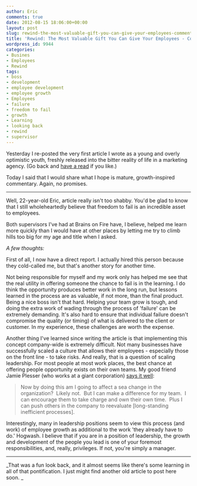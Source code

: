 ```yaml
---
author: Eric
comments: true
date: 2012-08-15 18:06:00+00:00
layout: post
slug: rewind-the-most-valuable-gift-you-can-give-your-employees-commentary
title: 'Rewind: The Most Valuable Gift You Can Give Your Employees - Commentary'
wordpress_id: 9944
categories:
- Busines
- Employees
- Rewind
tags:
- boss
- development
- employee development
- employee growth
- Employees
- failure
- freedom to fail
- growth
- Learning
- looking back
- rewind
- supervisor
---
```


Yesterday I re-posted the very first article I wrote as a young and overly optimistic youth, freshly released into the bitter reality of life in a marketing agency. (Go back and [have a read](http://ericdodds.com/rewind-the-most-valuable-gift-you-can-give-your-employees/) if you like.)

Today I said that I would share what I hope is mature, growth-inspired commentary. Again, no promises.



* * *



Well, 22-year-old Eric, article really isn't too shabby. You'd be glad to know that I still wholeheartedly believe that freedom to fail is an incredible asset to employees.

Both supervisors I've had at Brains on Fire have, I believe, helped me learn more quickly than I would have at other places by letting me try to climb hills too big for my age and title when I asked.

_A few thoughts:_

First of all, I now have a direct report. I actually hired this person because they cold-called me, but that's another story for another time.

Not being responsible for myself and my work only has helped me see that the real utility in offering someone the chance to fail is in the learning. I do think the opportunity produces better work in the long run, but lessons learned in the process are as valuable, if not more, than the final product. Being a nice boss isn't that hard. Helping your team grow is tough, and doing the extra work of wading through the process of 'failure' can be extremely demanding. It's also hard to ensure that individual failure doesn't compromise the quality (or timing) of what is delivered to the client or customer. In my experience, these challenges are worth the expense.

Another thing I've learned since writing the article is that implementing this concept company-wide is extremely difficult. Not many businesses have successfully scaled a culture that allows their employees - especially those on the front line - to take risks. And really, that is a question of scaling leadership. For most people at most work places, the best chance at offering people opportunity exists on their own teams. My good friend Jamie Plesser (who works at a giant corporation) [says it well](http://kcslim.posterous.com/94532739):


> Now by doing this am I going to affect a sea change in the organization?  Likely not.  But I can make a difference for my team.  I can encourage them to take charge and own their own time.  Plus I can push others in the company to reevaluate [long-standing inefficient processes].


Interestingly, many in leadership positions seem to view this process (and work) of employee growth as additional to the work 'they already have to do.' Hogwash. I believe that if you are in a position of leadership, the growth and development of the people you lead is one of your foremost responsibilities, and, really, privileges. If not, you're simply a manager.



* * *



_That was a fun look back, and it almost seems like there's some learning in all of that pontification. I just might find another old article to post here soon. _
